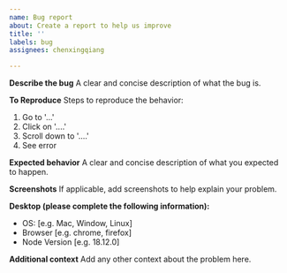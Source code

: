 ```yaml
---
name: Bug report
about: Create a report to help us improve
title: ''
labels: bug
assignees: chenxingqiang

---
```


**Describe the bug**
A clear and concise description of what the bug is.

**To Reproduce**
Steps to reproduce the behavior:

1. Go to '...'
2. Click on '....'
3. Scroll down to '....'
4. See error

**Expected behavior**
A clear and concise description of what you expected to happen.

**Screenshots**
If applicable, add screenshots to help explain your problem.

**Desktop (please complete the following information):**

- OS: [e.g. Mac, Window, Linux]
- Browser [e.g. chrome, firefox]
- Node Version [e.g. 18.12.0]

**Additional context**
Add any other context about the problem here.
